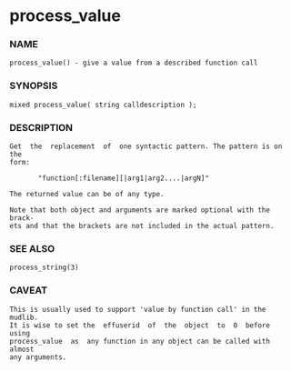 # process_value

### NAME

    process_value() - give a value from a described function call

### SYNOPSIS

    mixed process_value( string calldescription );

### DESCRIPTION

    Get  the  replacement  of  one syntactic pattern. The pattern is on the
    form:

           "function[:filename][|arg1|arg2....|argN]"

    The returned value can be of any type.

    Note that both object and arguments are marked optional with the brack‐
    ets and that the brackets are not included in the actual pattern.

### SEE ALSO

    process_string(3)

### CAVEAT

    This is usually used to support 'value by function call' in the mudlib.
    It is wise to set the  effuserid  of  the  object  to  0  before  using
    process_value  as  any function in any object can be called with almost
    any arguments.

